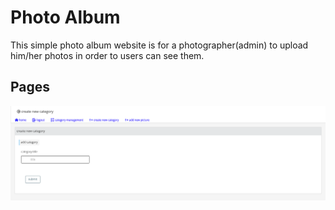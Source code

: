 # Photo Album
This simple photo album website is for a photographer(admin) to upload him/her photos in order to users can see them.
<h2>Pages</h2>

![Screenshot](./add_category.png)

